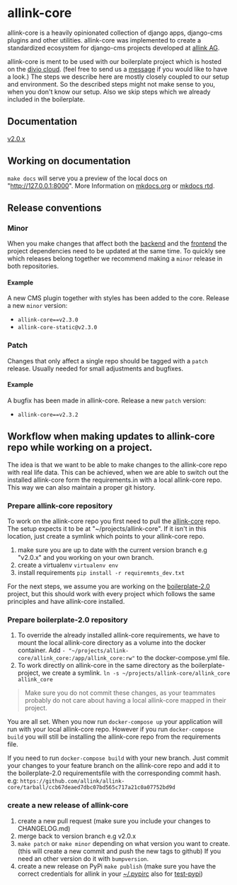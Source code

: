 # allink-core
allink-core is a heavily opinionated collection of django apps, django-cms plugins and other utilities. allink-core was implemented to create a standardized ecosystem for django-cms projects developed at [allink AG](https://www.allink.ch). 

allink-core is ment to be used with our boilerplate project which is hosted on the [divio cloud](https://www.divio.com/en/). (feel free to send us a [message](mailto:itcrowd@allink.ch) if you would like to have a look.)
The steps we describe here are mostly closely coupled to our setup and environment. So the described steps might not make sense to you, when you don't know our setup. Also we skip steps which we already included in the boilerplate.

## Documentation
[v2.0.x](http://allink-core.readthedocs.io/en/v2.0.x/)

## Working on documentation
`make docs` will serve you a preview of the local docs on "http://127.0.0.1:8000". More Information on [mkdocs.org](http://www.mkdocs.org/) or [mkdocs rtd](https://mkdocs.readthedocs.io/en/stable/).

## Release conventions

### Minor
When you make changes that affect both the [backend](https://github.com/allink/allink-core) and the [frontend](https://github.com/allink/allink-core-static) the project dependencies need to be updated at the same time. To quickly see which releases belong together we recommend making a `minor` release in both repositories. 

#### Example
A new CMS plugin together with styles has been added to the core. Release a new `minor` version:

- `allink-core==v2.3.0`
- `allink-core-static@v2.3.0`

### Patch
Changes that only affect a single repo should be tagged with a `patch` release. Usually needed for small adjustments and bugfixes.

#### Example
A bugfix has been made in allink-core. Release a new `patch` version:

- `allink-core==v2.3.2`

## Workflow when making updates to allink-core repo while working on a project.
The idea is that we want to be able to make changes to the allink-core repo with real life data. This can be achieved, when we are able to switch out the installed allink-core form the requirements.in with a local allink-core repo. This way we can also maintain a proper git history.

### Prepare allink-core repository 
To work on the allink-core repo you first need to pull the [allink-core](https://github.com/allink/allink-core) repo. The setup expects it to be at "~/projects/allink-core". If it isn't in this location, just create a symlink which points to your allink-core repo.

1. make sure you are up to date with the current version branch e.g "v2.0.x" and you working on your own branch.
2. create a virtualenv `virtualenv env`
3. install requirements `pip install -r requiremnts_dev.txt`

For the next steps, we assume you are working on the [boilerplate-2.0](https://github.com/allink/boilerplate-2.0) project, but this should work with every project which follows the same principles and have allink-core installed.

### Prepare boilerplate-2.0 repository
1. To override the already installed allink-core requirements, we have to mount the local allink-core directory as a volume into the docker container. Add `- "~/projects/allink-core/allink_core:/app/allink_core:rw"` to the docker-compose.yml file.
2. To work directly on allink-core in the same directory as the boilerplate-project, we create a symlink. `ln -s ~/projects/allink-core/allink_core allink_core`

> Make sure you do not commit these changes, as your teammates probably do not care about having a local allink-core mapped in their project.
  
You are all set. When you now run `docker-compose up` your application will run with your local allink-core repo. However if you run `docker-compose build` you will still be installing the allink-core repo from the requirements file.

If you need to run `docker-compose build` with your new branch. Just commit your changes to your feature branch on the allink-core repo and add it to the boilerplate-2.0 requirementsfile with the corresponding commit hash. e.g: `https://github.com/allink/allink-core/tarball/ccb67deaed7dbc07bd565c717a21c0a07752bd9d`

### create a new release of allink-core
1. create a new pull request (make sure you include your changes to CHANGELOG.md)
2. merge back to version branch e.g v2.0.x
3. `make patch` or `make minor` depending on what version you want to create. (this will create a new commit and push the new tags to github) If you need an other version do it with `bumpversion`.
4. create a new release on PyPi `make publish` (make sure you have the correct credentials for allink in your [~/.pypirc](https://docs.python.org/3.3/distutils/packageindex.html#the-pypirc-file) also for [test-pypi](https://packaging.python.org/guides/using-testpypi/#setting-up-testpypi-in-pypirc))